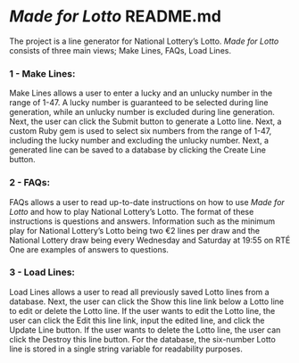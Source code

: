# _Made for Lotto_ README.md
The project is a line generator for National Lottery’s Lotto. _Made for Lotto_ consists of three main views; Make Lines, FAQs, Load Lines.

### 1 - Make Lines:
Make Lines allows a user to enter a lucky and an unlucky number in the range of 1-47. A lucky number is guaranteed to be selected during line generation, while an unlucky number is excluded during line generation. Next, the user can click the Submit button to generate a Lotto line. Next, a custom Ruby gem is used to select six numbers from the range of 1-47, including the lucky number and excluding the unlucky number. Next, a generated line can be saved to a database by clicking the Create Line button.

### 2 - FAQs:
FAQs allows a user to read up-to-date instructions on how to use _Made for Lotto_ and how to play National Lottery’s Lotto. The format of these instructions is questions and answers. Information such as the minimum play for National Lottery’s Lotto being two €2 lines per draw and the National Lottery draw being every Wednesday and Saturday at 19:55 on RTÉ One are examples of answers to questions.

### 3 - Load Lines:
Load Lines allows a user to read all previously saved Lotto lines from a database. Next, the user can click the Show this line link below a Lotto line to edit or delete the Lotto line. If the user wants to edit the Lotto line, the user can click the Edit this line link, input the edited line, and click the Update Line button. If the user wants to delete the Lotto line, the user can click the Destroy this line button. For the database, the six-number Lotto line is stored in a single string variable for readability purposes.